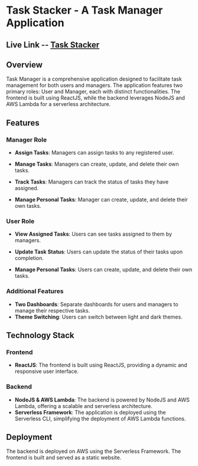 # Task Stacker - A Task Manager Application
## Live Link -- [Task Stacker](https://task-stacker.netlify.app/)
## Overview
Task Manager is a comprehensive application designed to facilitate task management for both users and managers. The application features two primary roles: User and Manager, each with distinct functionalities. The frontend is built using ReactJS, while the backend leverages NodeJS and AWS Lambda for a serverless architecture.

## Features

### Manager Role
- **Assign Tasks**: Managers can assign tasks to any registered user.
- **Manage Tasks**: Managers can create, update, and delete their own tasks.
- **Track Tasks**: Managers can track the status of tasks they have assigned.

- **Manage Personal Tasks**: Manager can create, update, and delete their own tasks.

### User Role
- **View Assigned Tasks**: Users can see tasks assigned to them by managers.
- **Update Task Status**: Users can update the status of their tasks upon completion.

- **Manage Personal Tasks**: Users can create, update, and delete their own tasks.

### Additional Features
- **Two Dashboards**: Separate dashboards for users and managers to manage their respective tasks.
- **Theme Switching**: Users can switch between light and dark themes.

## Technology Stack

### Frontend
- **ReactJS**: The frontend is built using ReactJS, providing a dynamic and responsive user interface.

### Backend
- **NodeJS & AWS Lambda**: The backend is powered by NodeJS and AWS Lambda, offering a scalable and serverless architecture.
- **Serverless Framework**: The application is deployed using the Serverless CLI, simplifying the deployment of AWS Lambda functions.

## Deployment
The backend is deployed on AWS using the Serverless Framework. The frontend is built and served as a static website.
